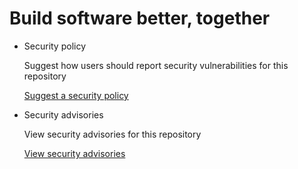 # Build software better, together

* Security policy

   Suggest how users should report security vulnerabilities for this repository

   [Suggest a security policy](https://github.com/dbyler/omnifocus-scripts/security/policy)

* Security advisories

   View security advisories for this repository

  [View security advisories](https://github.com/dbyler/omnifocus-scripts/security/advisories)

